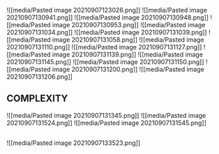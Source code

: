 ![[media/Pasted image 20210907123026.png]]
![[media/Pasted image 20210907130941.png]]
![[media/Pasted image 20210907130948.png]]
![[media/Pasted image 20210907130953.png]]
![[media/Pasted image 20210907131034.png]]
![[media/Pasted image 20210907131039.png]]
![[media/Pasted image 20210907131058.png]]
![[media/Pasted image 20210907131110.png]]
![[media/Pasted image 20210907131127.png]]
![[media/Pasted image 20210907131139.png]]
![[media/Pasted image 20210907131145.png]]
![[media/Pasted image 20210907131150.png]]
![[media/Pasted image 20210907131200.png]]
![[media/Pasted image 20210907131206.png]]

## COMPLEXITY
![[media/Pasted image 20210907131345.png]]
![[media/Pasted image 20210907131524.png]]
![[media/Pasted image 20210907131545.png]]

## 
![[media/Pasted image 20210907133523.png]]